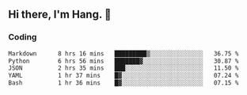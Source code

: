 ## Hi there, I'm Hang. 👋

### Coding

<!--START_SECTION:waka-->

```txt
Markdown      8 hrs 16 mins   █████████▒░░░░░░░░░░░░░░░   36.75 %
Python        6 hrs 56 mins   ███████▓░░░░░░░░░░░░░░░░░   30.87 %
JSON          2 hrs 35 mins   ███░░░░░░░░░░░░░░░░░░░░░░   11.50 %
YAML          1 hr 37 mins    █▓░░░░░░░░░░░░░░░░░░░░░░░   07.24 %
Bash          1 hr 36 mins    █▓░░░░░░░░░░░░░░░░░░░░░░░   07.15 %
```

<!--END_SECTION:waka-->
